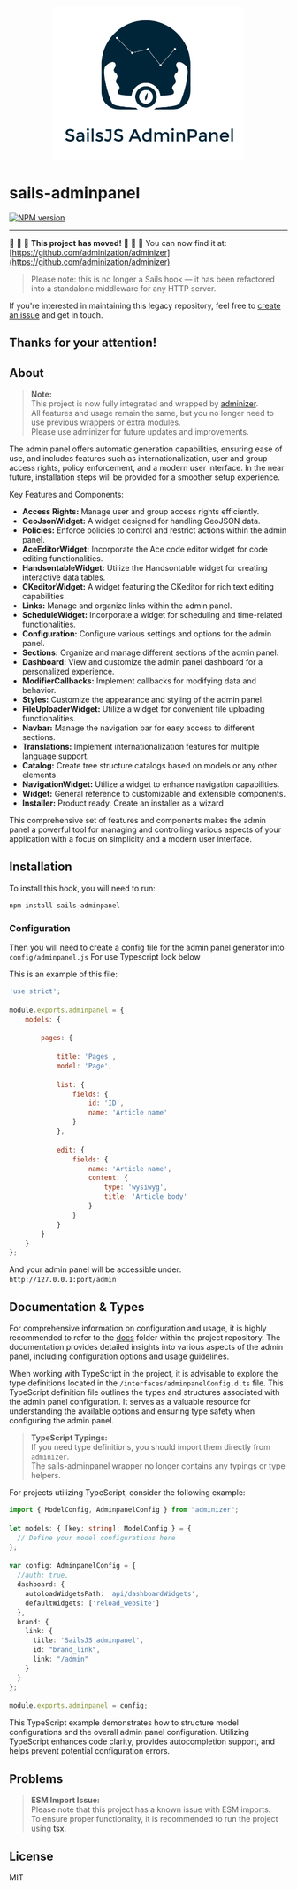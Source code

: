 <p align="center">
  <img alt="Redox" width="346" src="assets/identy/logo.svg">
</p>

# sails-adminpanel
<span class="badge-npmversion"><a href="https://npmjs.org/package/sails-adminpanel" title="View this project on NPM"><img src="https://img.shields.io/npm/v/sails-adminpanel.svg" alt="NPM version" /></a></span>

---

🚚 🚚 🚚 **This project has moved!**  🚚 🚚 🚚
You can now find it at: [https://github.com/adminization/adminizer](https://github.com/adminization/adminizer)

> Please note: this is no longer a Sails hook — it has been refactored into a standalone middleware for any HTTP server.

If you're interested in maintaining this legacy repository, feel free to [create an issue](https://github.com/sails-adminpanel/sails-adminpanel/issues) and get in touch.

Thanks for your attention!
---

## About

> **Note:**  
> This project is now fully integrated and wrapped by [adminizer](https://github.com/adminization/adminizer).  
> All features and usage remain the same, but you no longer need to use previous wrappers or extra modules.  
> Please use adminizer for future updates and improvements.

The admin panel offers automatic generation capabilities, ensuring ease of use, and includes features such as internationalization, user and group access rights, policy enforcement, and a modern user interface. In the near future, installation steps will be provided for a smoother setup experience.

Key Features and Components:

- **Access Rights:** Manage user and group access rights efficiently.
- **GeoJsonWidget:** A widget designed for handling GeoJSON data.
- **Policies:** Enforce policies to control and restrict actions within the admin panel.
- **AceEditorWidget:** Incorporate the Ace code editor widget for code editing functionalities.
- **HandsontableWidget:** Utilize the Handsontable widget for creating interactive data tables.
- **CKeditorWidget:** A widget featuring the CKeditor for rich text editing capabilities.
- **Links:** Manage and organize links within the admin panel.
- **ScheduleWidget:** Incorporate a widget for scheduling and time-related functionalities.
- **Configuration:** Configure various settings and options for the admin panel.
- **Sections:** Organize and manage different sections of the admin panel.
- **Dashboard:** View and customize the admin panel dashboard for a personalized experience.
- **ModifierCallbacks:** Implement callbacks for modifying data and behavior.
- **Styles:** Customize the appearance and styling of the admin panel.
- **FileUploaderWidget:** Utilize a widget for convenient file uploading functionalities.
- **Navbar:** Manage the navigation bar for easy access to different sections.
- **Translations:** Implement internationalization features for multiple language support.
- **Catalog:** Create tree structure catalogs based on models or any other elements
- **NavigationWidget:** Utilize a widget to enhance navigation capabilities.
- **Widget:** General reference to customizable and extensible components.
- **Installer:** Product ready. Create an installer as a wizard

This comprehensive set of features and components makes the admin panel a powerful tool for managing and controlling various aspects of your application with a focus on simplicity and a modern user interface.

## Installation

To install this hook, you will need to run:

```bash
npm install sails-adminpanel
```

### Configuration
Then you will need to create a config file for the admin panel generator into `config/adminpanel.js`
For use Typescript look below

This is an example of this file:

```javascript
'use strict';

module.exports.adminpanel = {
    models: {

        pages: {

            title: 'Pages',
            model: 'Page',

            list: {
                fields: {
                    id: 'ID',
                    name: 'Article name'
                }
            },

            edit: {
                fields: {
                    name: 'Article name',
                    content: {
                        type: 'wysiwyg',
                        title: 'Article body'
                    }
                }
            }
        }
    }
};
```

And your admin panel will be accessible under: `http://127.0.0.1:port/admin`

## Documentation & Types

For comprehensive information on configuration and usage, it is highly recommended to refer to the [docs](https://github.com/adminization/adminizer/tree/main/docs) folder within the project repository. The documentation provides detailed insights into various aspects of the admin panel, including configuration options and usage guidelines.

When working with TypeScript in the project, it is advisable to explore the type definitions located in the `/interfaces/adminpanelConfig.d.ts` file. This TypeScript definition file outlines the types and structures associated with the admin panel configuration. It serves as a valuable resource for understanding the available options and ensuring type safety when configuring the admin panel.

> **TypeScript Typings:**  
> If you need type definitions, you should import them directly from `adminizer`.  
> The sails-adminpanel wrapper no longer contains any typings or type helpers.


For projects utilizing TypeScript, consider the following example:

```typescript
import { ModelConfig, AdminpanelConfig } from "adminizer";

let models: { [key: string]: ModelConfig } = {
  // Define your model configurations here
};

var config: AdminpanelConfig = {
  //auth: true,
  dashboard: {
    autoloadWidgetsPath: 'api/dashboardWidgets',
    defaultWidgets: ['reload_website']
  },
  brand: {
    link: {
      title: 'SailsJS adminpanel',
      id: "brand_link",
      link: "/admin"
    }
  }
};

module.exports.adminpanel = config;
```

This TypeScript example demonstrates how to structure model configurations and the overall admin panel configuration. Utilizing TypeScript enhances code clarity, provides autocompletion support, and helps prevent potential configuration errors.


## Problems

> **ESM Import Issue:**  
> Please note that this project has a known issue with ESM imports.  
> To ensure proper functionality, it is recommended to run the project using [tsx](https://github.com/esbuild-kit/tsx).


## License
MIT